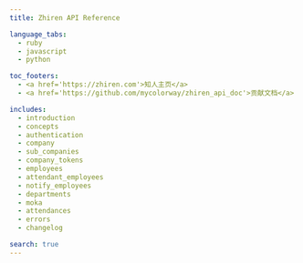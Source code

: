 ```yaml
---
title: Zhiren API Reference

language_tabs:
  - ruby
  - javascript
  - python

toc_footers:
  - <a href='https://zhiren.com'>知人主页</a>
  - <a href='https://github.com/mycolorway/zhiren_api_doc'>贡献文档</a>

includes:
  - introduction
  - concepts
  - authentication
  - company
  - sub_companies
  - company_tokens
  - employees
  - attendant_employees
  - notify_employees
  - departments
  - moka
  - attendances
  - errors
  - changelog

search: true
---
```

